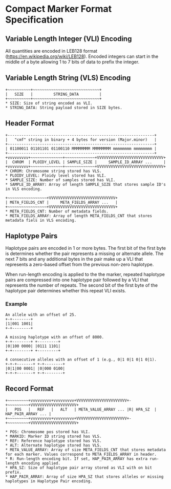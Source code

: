 # Compact Marker Format Specification

## Variable Length Integer (VLI) Encoding
All quantities are encoded in LEB128 format (https://en.wikipedia.org/wiki/LEB128). Encoded integers can start in the middle of a byte allowing 1 to 7 bits of data to prefix the integer.

## Variable Length String (VLS) Encoding
```
+~~~~~~~~~~+~~~~~~~~~~~~~~~~~~~~~~~~~~~~~+
|   SIZE   |         STRING_DATA         |
+~~~~~~~~~~+~~~~~~~~~~~~~~~~~~~~~~~~~~~~~+
* SIZE: Size of string encoded as VLI.
* STRING_DATA: String payload stored in SIZE bytes.
```


## Header Format
```
+----------------------------------------------------------------+
|   "cmf" string in binary + 4 bytes for version (Major.minor)   |
+----------------------------------------------------------------+
| 01100011 01101101 01100110 MMMMMMMM MMMMMMMM mmmmmmmm mmmmmmmm |
+----------------------------------------------------------------+
+vvvvvvvvv+~~~~~~~~~~~~~~+~~~~~~~~~~~~~+VVVVVVVVVVVVVVVVVVVVVVVVVVVVV+
|  CHROM  | PLOIDY_LEVEL | SAMPLE_SIZE |     SAMPLE_ID_ARRAY ...     |
+vvvvvvvvv+~~~~~~~~~~~~~~+~~~~~~~~~~~~~+VVVVVVVVVVVVVVVVVVVVVVVVVVVVV+
* CHROM: Chromosome string stored has VLS.
* PLOIDY_LEVEL: Ploidy level stored has VLI.
* SAMPLE_SIZE: Number of samples stored has VLI.
* SAMPLE_ID_ARRAY: Array of length SAMPLE_SIZE that stores sample ID's in VLS encoding.

+~~~~~~~~~~~~~~~~~+VVVVVVVVVVVVVVVVVVVVVVVVVVVVV+
| META_FIELDS_CNT |     META_FIELDS_ARRAY ...   |
+~~~~~~~~~~~~~~~~~+VVVVVVVVVVVVVVVVVVVVVVVVVVVVV+
* META_FIELDS_CNT: Number of metadata fields.
* META_FIELDS_ARRAY: Array of length META_FIELDS_CNT that stores metadata fiels in VLS encoding.

```

## Haplotype Pairs
Haplotype pairs are encoded in 1 or more bytes. The first bit of the first byte is determines whether the pair represents a missing or alternate allele. The next 7 bits and any additional bytes in the pair make up a VLI that represents a zero-based offset from the previous non-zero haplotype. 

When run-length encoding is applied to the the marker, repeated haplotype pairs are compressed into one haplotype pair followed by a VLI that represents the number of repeats. The second bit of the first byte of the haplotype pair determines whether this repeat VLI exists.

### Example
```
An allele with an offset of 25.
+-+--------+
|1|001 1001|
+-+--------+

A missing haplotype with an offset of 8000.
+-+--------+ +---------+
|0|100 0000| |0111 1101|
+-+--------+ +---------+

4 consecutive alleles with an offset of 1 (e.g., 0|1 0|1 0|1 0|1).
+-+-+-------+ +-+--------+
|0|1|00 0001| |0|000 0100|
+-+-+-------+ +-+--------+
```

## Record Format
```
+~~~~~~~~~+vvvvvvvvv+vvvvvvvvv+VVVVVVVVVVVVVVVVVVVVVV+-+~~~~~~~~~+VVVVVVVVVVVVVVVVVVVV+
|   POS   |   REF   |   ALT   | META_VALUE_ARRAY ... |R| HPA_SZ  | HAP_PAIR_ARRAY ... |
+~~~~~~~~~+vvvvvvvvv+vvvvvvvvv+VVVVVVVVVVVVVVVVVVVVVV+-+~~~~~~~~~+VVVVVVVVVVVVVVVVVVVV+

* POS: Chromosome pos stored has VLI.
* MARKID: Marker ID string stored has VLS.
* REF: Reference haplotype stored has VLS.
* ALT: Alternate haplotype stored has VLS.
* META_VALUE_ARRAY: Array of size META_FIELDS_CNT that stores metadata for each marker. Values correspond to META_FIELDS_ARRAY in header.
* R: Run-length encoding bit. If set, HAP_PAIR_ARRAY has extra run-length encoding applied.
* HPA_SZ: Size of haplotype pair array stored as VLI with on bit prefix.
* HAP_PAIR_ARRAY: Array of size HPA_SZ that stores alleles or missing haplotypes in Haplotype Pair encoding.

```